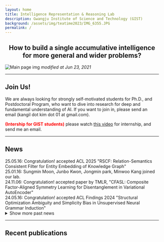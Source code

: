 ```yaml
---
layout: home
title: Intelligence Representation & Reasoning Lab
description: Gwangju Institute of Science and Technology (GIST)
background: /assets/img/teatime2023/IMG_6355.JPG
permalink: /
---
```


<h2 style="text-align: center; font-weight: bold">How to build a single accumulative intelligence <br>for more general and wider problems?</h2>
<!-- ## **How to build a single accumulative intelligence <br>for more general and wider problems?** -->

![Main page img](assets/img/Lab_Vision.png)
*modified at Jun 23, 2021*

---


<!--
## Notice
We are always looking for strongly self-motivated students for Ph.D., and Postdoctoral Program, who want to dive into research for deep and fundamental understanding of AI.
If you want to join in, please send an email (kangil dot kim dot 01 at gmail.com).
-->


## Join Us!
We are always looking for strongly self-motivated students for Ph.D., and Postdoctoral Program, who want to dive into research for deep and fundamental understanding of AI. 
If you want to join in, please send an email (kangil dot kim dot 01 at gmail.com).

<b style='color:red;'> (Intership for GIST students)</b> please watch [this video](https://youtu.be/DzTm0Xl-Yjg) for internship, and send me an email.  
<!--
-->

---

## News
<div>
25.05.16: Congratulation! accepted ACL 2025 "RSCF: Relation-Semantics Consistent Filter for Entity Embedding of Knowledge Graph" <br/>
25.01.16: Sungmin Moon, Junbo Kwon, Jongmin park, Minwoo Kang joined our lab. <br/>
24.11.06: Congratulation! accepted paper by TMLR, "CFASL: Composite Factor-Aligned Symmetry Learning for Disentanglement in Variational AutoEncoder" <br/>
24.05.16: Congratulation! accepted ACL Findings 2024  "Structural Optimization Ambiguity and Simplicity Bias in Unsupervised Neural Grammar Induction"
</div>

<details>
  <summary>Show more past news</summary>
  <div style="margin-top: 1em">
    24.01.20: ICLR 2024, "Fixed Non-negative Orthogonal Classifier: Inducing Zero-mean Neural Collapse with Feature Dimension Separation" <br/>
    24.01.20: ICLR 2024, "Output-Domain Focused Inductive Bias on Latent Feature Clusters in Visual Classification."<br/>
    23.07.10: ESWA, "Feature Structure Distillation with Centered Kernel Alignment in BERT Transferring"<br/>
    22.09.15: NeuRIPS2022, "Spherization Layer: Representation Using Only Angles" from NeurIPS 2022.<br/>
    22.03.12: IEEE TNNLS, "Tackling the Challenges in Scene Graph Generation with Local-to-Global Interactions"<br/>
	22.03.04: NRF Grant: "Development of AI for Canonicalized Expression of Trained Hypotheses by Resolving Ambiguity in Various Relation Levels of Representation Learning <br/>
  </div>
</details>

---

<!--
## Research Infra
**1. Researchers**
- 15+ Ph.D, M.Sc. students, and B.Sc. students

**2. Computing Infra**
- IRR Lab private server room and servers
- GIST AI Graduate School Servers
- GIST AI Research Center Servers

**3. Funding**
![fundings_logo](assets/img/Funding.png)
 -->

## Recent publications
